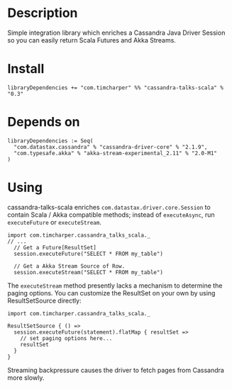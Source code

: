 # Description

Simple integration library which enriches a Cassandra Java Driver Session so you can easily return Scala Futures and Akka Streams.

# Install

    libraryDependencies += "com.timcharper" %% "cassandra-talks-scala" % "0.3"

# Depends on

```
libraryDependencies := Seq(
  "com.datastax.cassandra" % "cassandra-driver-core" % "2.1.9",
  "com.typesafe.akka" % "akka-stream-experimental_2.11" % "2.0-M1"
)
```

# Using

cassandra-talks-scala enriches `com.datastax.driver.core.Session` to contain Scala / Akka compatible methods; instead of `executeAsync`, run `executeFuture` or `executeStream`.

    import com.timcharper.cassandra_talks_scala._
    // ...
      // Get a Future[ResultSet]
      session.executeFuture("SELECT * FROM my_table")

      // Get a Akka Stream Source of Row.
      session.executeStream("SELECT * FROM my_table")

The `executeStream` method presently lacks a mechanism to determine the paging options. You can customize the ResultSet on your own by using ResultSetSource directly:

    import com.timcharper.cassandra_talks_scala._

    ResultSetSource { () =>
      session.executeFuture(statement).flatMap { resultSet =>
        // set paging options here...
        resultSet
      }
    }

Streaming backpressure causes the driver to fetch pages from Cassandra more slowly.
